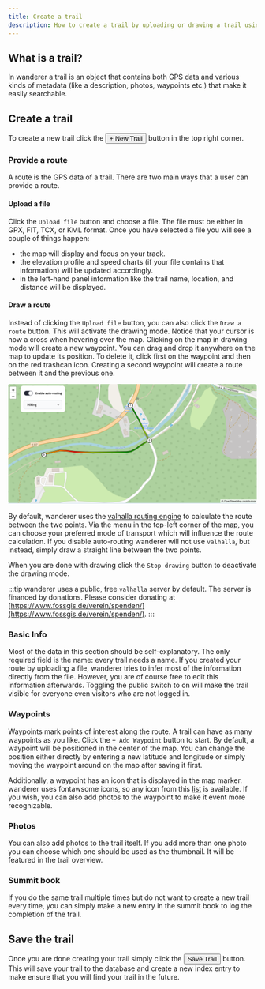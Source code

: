 ```yaml
---
title: Create a trail
description: How to create a trail by uploading or drawing a trail using Valhalla
---
```


## What is a trail?

In wanderer a trail is an object that contains both GPS data and various kinds of metadata (like a description, photos, waypoints etc.) that make it easily searchable. 

## Create a trail
To create a new trail click the <button class="h-10 text-white rounded-lg px-4 py-2 mx-2 bg-primary font-semibold transition-all hover:bg-primary-hover focus:ring-4 ring-zinc-400 leading-none">+ New Trail</button> button in the top right corner.

### Provide a route
A route is the GPS data of a trail. There are two main ways that a user can provide a route.

#### Upload a file

Click the `Upload file` button and choose a file. The file must be either in GPX, FIT, TCX, or KML format. Once you have selected a file you will see a couple of things happen: 
- the map will display and focus on your track. 
- the elevation profile and speed charts (if your file contains that information) will be updated accordingly. 
- in the left-hand panel information like the trail name, location, and distance will be displayed.

#### Draw a route

Instead of clicking the `Upload file` button, you can also click the `Draw a route` button. This will activate the drawing mode. Notice that your cursor is now a cross when hovering over the map. Clicking on the map in drawing mode will create a new waypoint. You can drag and drop it anywhere on the map to update its position. To delete it, click first on the waypoint and then on the red trashcan icon. Creating a second waypoint will create a route between it and the previous one. 

![Valhalla routing](../../../assets/guides/valhalla_routing.png)

By default, wanderer uses the [valhalla routing engine](https://github.com/valhalla/valhalla) to calculate the route between the two points. Via the menu in the top-left corner of the map, you can choose your preferred mode of transport which will influence the route calculation. If you disable auto-routing wanderer will not use `valhalla`, but instead, simply draw a straight line between the two points. 

When you are done with drawing click the `Stop drawing` button to deactivate the drawing mode.

:::tip
wanderer uses a public, free `valhalla` server by default. The server is financed by donations. Please consider donating at [https://www.fossgis.de/verein/spenden/](https://www.fossgis.de/verein/spenden/). 
:::

### Basic Info

Most of the data in this section should be self-explanatory. The only required field is the name: every trail needs a name. If you created your route by uploading a file, wanderer tries to infer most of the information directly from the file. However, you are of course free to edit this information afterwards.
Toggling the public switch to on will make the trail visible for everyone even visitors who are not logged in.

### Waypoints

Waypoints mark points of interest along the route. A trail can have as many waypoints as you like. Click the `+ Add Waypoint` button to start. By default, a waypoint will be positioned in the center of the map. You can change the position either directly by entering a new latitude and longitude or simply moving the waypoint around on the map after saving it first. 

Additionally, a waypoint has an icon that is displayed in the map marker. wanderer uses fontawsome icons, so any icon from this [list](https://fontawesome.com/search?q=share&o=r&m=free) is available. If you wish, you can also add photos to the waypoint to make it event more recognizable.

### Photos

You can also add photos to the trail itself. If you add more than one photo you can choose which one should be used as the thumbnail. It will be featured in the trail overview.

### Summit book

If you do the same trail multiple times but do not want to create a new trail every time, you can simply make a new entry in the summit book to log the completion of the trail.

## Save the trail

Once you are done creating your trail simply click the <button class="h-10 text-white rounded-lg px-4 py-2 mx-2 bg-primary font-semibold transition-all hover:bg-primary-hover focus:ring-4 ring-zinc-400 leading-none">Save Trail</button> button. This will save your trail to the database and create a new index entry to make ensure that you will find your trail in the future.
